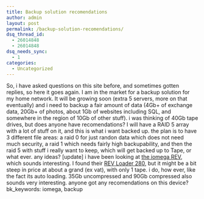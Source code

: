 ```yaml
---
title: Backup solution recomendations
author: admin
layout: post
permalink: /backup-solution-recomendations/
dsq_thread_id:
  - 26014848
  - 26014848
dsq_needs_sync:
  - 1
categories:
  - Uncategorized
---
```

So, i have asked questions on this site before, and sometimes gotten replies, so here it goes again. I am in the market for a backup solution for my home network. It will be growing soon (extra 5 servers, more on that eventually) and i need to backup a fair amount of data (4Gb+ of exchange data, 20Gb+ of photos, about 1Gb of websites including SQL, and somewhere in the region of 10Gb of other stuff). i was thinking of 40Gb tape drives, but does anyone have recomendations? I will have a RAID 5 array with a lot of stuff on it, and this is what i want backed up. the plan is to have 3 different file areas: a raid 0 for just randon data which does not need much security, a raid 1 which needs fairly high backupability, and then the raid 5 with stuff i really want to keep, which will get backed up to Tape, or what ever. any ideas? [update] i have been looking at [the iomega REV][1], which sounds interesting. I found their [REV Loader 280][2], but it might be a bit steep in price at about a grand (ex vat), with only 1 tape. i do, how ever, like the fact its auto loading. 35Gb uncompressed and 90Gb compressed also sounds very interesting. anyone got any recomendations on this device?  
bk_keywords: iomega, backup

 [1]: http://www.iomega-europe.com/eu/en/products/rev/rev_family_en.aspx
 [2]: http://www.iomega-europe.com/eu/products.aspx?productId=rev_loader_280